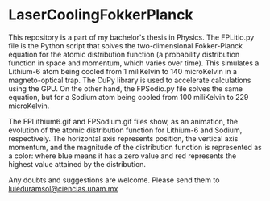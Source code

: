# LaserCoolingFokkerPlanck
This repository is a part of my bachelor's thesis in Physics. The FPLitio.py file is the Python script that solves the two-dimensional Fokker-Planck equation for the atomic distribution function (a probability distribution function in space and momentum, which varies over time). This simulates a Lithium-6 atom being cooled from 1 miliKelvin to 140 microKelvin in a magneto-optical trap. The CuPy library is used to accelerate calculations using the GPU. On the other hand, the FPSodio.py file solves the same equation, but for a Sodium atom being cooled from 100 miliKelvin to 229 microKelvin.

The FPLithium6.gif and FPSodium.gif files show, as an animation, the evolution of the atomic distribution function for Lithium-6 and Sodium, respectively. The horizontal axis represents position, the vertical axis momentum, and the magnitude of the distribution function is represented as a color: where blue means it has a zero value and red represents the highest value attained by the distribution.

Any doubts and suggestions are welcome. Please send them to luieduramsol@ciencias.unam.mx
